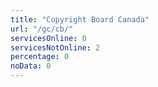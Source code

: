 ```yaml
---
title: "Copyright Board Canada"
url: "/gc/cb/"
servicesOnline: 0
servicesNotOnline: 2
percentage: 0
noData: 0
---
```

